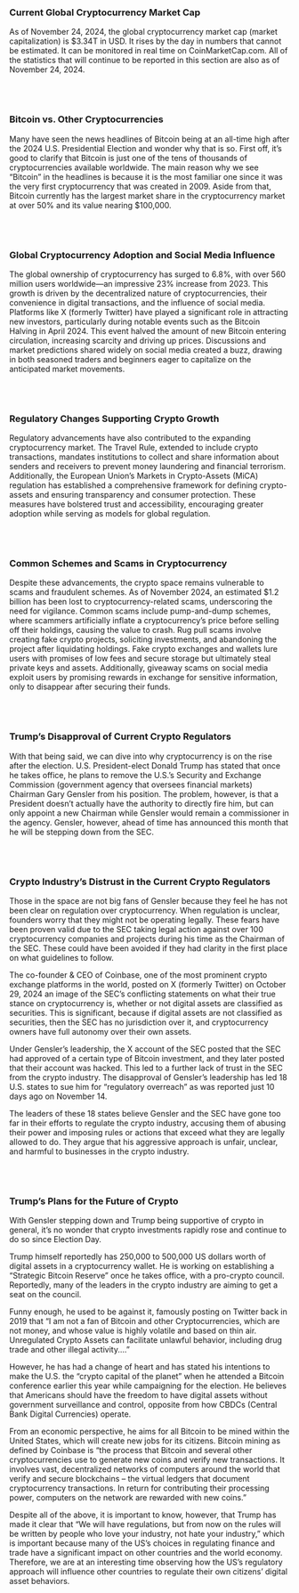### Current Global Cryptocurrency Market Cap

As of November 24, 2024, the global cryptocurrency market cap (market capitalization) is $3.34T in USD. It rises by the day in numbers that cannot be estimated. It can be monitored in real time on CoinMarketCap.com. All of the statistics that will continue to be reported in this section are also as of November 24, 2024.

<br><br><!-- Adds extra vertical space -->
### Bitcoin vs. Other Cryptocurrencies

Many have seen the news headlines of Bitcoin being at an all-time high after the 2024 U.S. Presidential Election and wonder why that is so. First off, it’s good to clarify that Bitcoin is just one of the tens of thousands of cryptocurrencies available worldwide. The main reason why we see “Bitcoin” in the headlines is because it is the most familiar one since it was the very first cryptocurrency that was created in 2009. Aside from that, Bitcoin currently has the largest market share in the cryptocurrency market at over 50% and its value nearing $100,000.

<br><br><!-- Adds extra vertical space -->
### Global Cryptocurrency Adoption and Social Media Influence

The global ownership of cryptocurrency has surged to 6.8%, with over 560 million users worldwide—an impressive 23% increase from 2023. This growth is driven by the decentralized nature of cryptocurrencies, their convenience in digital transactions, and the influence of social media. Platforms like X (formerly Twitter) have played a significant role in attracting new investors, particularly during notable events such as the Bitcoin Halving in April 2024. This event halved the amount of new Bitcoin entering circulation, increasing scarcity and driving up prices. Discussions and market predictions shared widely on social media created a buzz, drawing in both seasoned traders and beginners eager to capitalize on the anticipated market movements.

<br><br><!-- Adds extra vertical space -->
### Regulatory Changes Supporting Crypto Growth

Regulatory advancements have also contributed to the expanding cryptocurrency market. The Travel Rule, extended to include crypto transactions, mandates institutions to collect and share information about senders and receivers to prevent money laundering and financial terrorism. Additionally, the European Union’s Markets in Crypto-Assets (MiCA) regulation has established a comprehensive framework for defining crypto-assets and ensuring transparency and consumer protection. These measures have bolstered trust and accessibility, encouraging greater adoption while serving as models for global regulation.

<br><br><!-- Adds extra vertical space -->
### Common Schemes and Scams in Cryptocurrency

Despite these advancements, the crypto space remains vulnerable to scams and fraudulent schemes. As of November 2024, an estimated $1.2 billion has been lost to cryptocurrency-related scams, underscoring the need for vigilance. Common scams include pump-and-dump schemes, where scammers artificially inflate a cryptocurrency’s price before selling off their holdings, causing the value to crash. Rug pull scams involve creating fake crypto projects, soliciting investments, and abandoning the project after liquidating holdings. Fake crypto exchanges and wallets lure users with promises of low fees and secure storage but ultimately steal private keys and assets. Additionally, giveaway scams on social media exploit users by promising rewards in exchange for sensitive information, only to disappear after securing their funds.

<br><br><!-- Adds extra vertical space -->
### Trump’s Disapproval of Current Crypto Regulators

With that being said, we can dive into why cryptocurrency is on the rise after the election. U.S. President-elect Donald Trump has stated that once he takes office, he plans to remove the U.S.’s Security and Exchange Commission (government agency that oversees financial markets) Chairman Gary Gensler from his position. The problem, however, is that a President doesn’t actually have the authority to directly fire him, but can only appoint a new Chairman while Gensler would remain a commissioner in the agency. Gensler, however, ahead of time has announced this month that he will be stepping down from the SEC.

<br><br><!-- Adds extra vertical space -->
### Crypto Industry’s Distrust in the Current Crypto Regulators

Those in the space are not big fans of Gensler because they feel he has not been clear on regulation over cryptocurrency. When regulation is unclear, founders worry that they might not be operating legally. These fears have been proven valid due to the SEC taking legal action against over 100 cryptocurrency companies and projects during his time as the Chairman of the SEC. These could have been avoided if they had clarity in the first place on what guidelines to follow. 

The co-founder & CEO of Coinbase, one of the most prominent crypto exchange platforms in the world, posted on X (formerly Twitter) on October 29, 2024 an image of the SEC’s conflicting statements on what their true stance on cryptocurrency is, whether or not digital assets are classified as securities. This is significant, because if digital assets are not classified as securities, then the SEC has no jurisdiction over it, and cryptocurrency owners have full autonomy over their own assets.  

Under Gensler’s leadership, the X account of the SEC posted that the SEC had approved of a certain type of Bitcoin investment, and they later posted that their account was hacked. This led to a further lack of trust in the SEC from the crypto industry. The disapproval of Gensler’s leadership has led 18 U.S. states to sue him for “regulatory overreach” as was reported just 10 days ago on November 14. 

The leaders of these 18 states believe Gensler and the SEC have gone too far in their efforts to regulate the crypto industry, accusing them of abusing their power and imposing rules or actions that exceed what they are legally allowed to do. They argue that his aggressive approach is unfair, unclear, and harmful to businesses in the crypto industry.

<br><br><!-- Adds extra vertical space -->
### Trump’s Plans for the Future of Crypto 

With Gensler stepping down and Trump being supportive of crypto in general, it’s no wonder that crypto investments rapidly rose and continue to do so since Election Day. 

Trump himself reportedly has 250,000 to 500,000 US dollars worth of digital assets in a cryptocurrency wallet. He is working on establishing a “Strategic Bitcoin Reserve” once he takes office, with a pro-crypto council. Reportedly, many of the leaders in the crypto industry are aiming to get a seat on the council.

Funny enough, he used to be against it, famously posting on Twitter back in 2019 that “I am not a fan of Bitcoin and other Cryptocurrencies, which are not money, and whose value is highly volatile and based on thin air. Unregulated Crypto Assets can facilitate unlawful behavior, including drug trade and other illegal activity....”

However, he has had a change of heart and has stated his intentions to make the U.S. the “crypto capital of the planet” when he attended a Bitcoin conference earlier this year while campaigning for the election. He believes that Americans should have the freedom to have digital assets without government surveillance and control, opposite from how CBDCs (Central Bank Digital Currencies) operate.

From an economic perspective, he aims for all Bitcoin to be mined within the United States, which will create new jobs for its citizens. Bitcoin mining as defined by Coinbase is “the process that Bitcoin and several other cryptocurrencies use to generate new coins and verify new transactions. It involves vast, decentralized networks of computers around the world that verify and secure blockchains – the virtual ledgers that document cryptocurrency transactions. In return for contributing their processing power, computers on the network are rewarded with new coins.”

Despite all of the above, it is important to know, however, that Trump has made it clear that “We will have regulations, but from now on the rules will be written by people who love your industry, not hate your industry,” which is important because many of the US’s choices in regulating finance and trade have a significant impact on other countries and the world economy. Therefore, we are at an interesting time observing how the US’s regulatory approach will influence other countries to regulate their own citizens’ digital asset behaviors.

<br><br><!-- Adds extra vertical space -->
